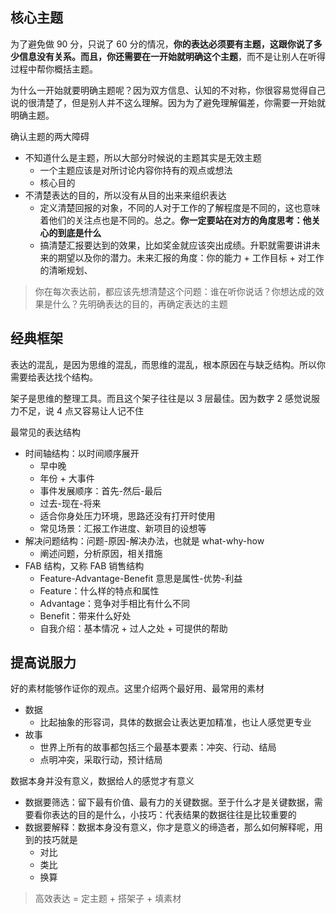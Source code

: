 ## 核心主题
为了避免做 90 分，只说了 60 分的情况，**你的表达必须要有主题，这跟你说了多少信息没有关系。而且，你还需要在一开始就明确这个主题**，而不是让别人在听得过程中帮你概括主题。

为什么一开始就要明确主题呢？因为双方信息、认知的不对称，你很容易觉得自己说的很清楚了，但是别人并不这么理解。因为为了避免理解偏差，你需要一开始就明确主题。

确认主题的两大障碍
* 不知道什么是主题，所以大部分时候说的主题其实是无效主题
  * 一个主题应该是对所讨论内容你持有的观点或想法
  * 核心目的
* 不清楚表达的目的，所以没有从目的出来来组织表达
  * 定义清楚回报的对象，不同的人对于工作的了解程度是不同的，这也意味着他们的关注点也是不同的。总之。**你一定要站在对方的角度思考：他关心的到底是什么**
  * 搞清楚汇报要达到的效果，比如奖金就应该突出成绩。升职就需要讲讲未来的期望以及你的潜力。未来汇报的角度：你的能力 + 工作目标 + 对工作的清晰规划、

> 你在每次表达前，都应该先想清楚这个问题：谁在听你说话？你想达成的效果是什么？先明确表达的目的，再确定表达的主题

## 经典框架
表达的混乱，是因为思维的混乱，而思维的混乱，根本原因在与缺乏结构。所以你需要给表达找个结构。

架子是思维的整理工具。而且这个架子往往是以 3 层最佳。因为数字 2 感觉说服力不足，说 4 点又容易让人记不住

最常见的表达结构
* 时间轴结构：以时间顺序展开
  * 早中晚
  * 年份 + 大事件
  * 事件发展顺序：首先-然后-最后
  * 过去-现在-将来
  * 适合你身处压力环境，思路还没有打开时使用
  * 常见场景：汇报工作进度、新项目的设想等
* 解决问题结构：问题-原因-解决办法，也就是 what-why-how
  * 阐述问题，分析原因，相关措施
* FAB 结构，又称 FAB 销售结构
  * Feature-Advantage-Benefit 意思是属性-优势-利益
  * Feature：什么样的特点和属性
  * Advantage：竞争对手相比有什么不同
  * Benefit：带来什么好处
  * 自我介绍：基本情况 + 过人之处 + 可提供的帮助

## 提高说服力
好的素材能够作证你的观点。这里介绍两个最好用、最常用的素材
* 数据
  * 比起抽象的形容词，具体的数据会让表达更加精准，也让人感觉更专业
* 故事
  * 世界上所有的故事都包括三个最基本要素：冲突、行动、结局
  * 点明冲突，采取行动，预计结局

数据本身并没有意义，数据给人的感觉才有意义
* 数据要筛选：留下最有价值、最有力的关键数据。至于什么才是关键数据，需要看你表达的目的是什么，小技巧：代表结果的数据往往是比较重要的
* 数据要解释：数据本身没有意义，你才是意义的缔造者，那么如何解释呢，用到的技巧就是
  * 对比
  * 类比
  * 换算

> 高效表达 = 定主题 + 搭架子 + 填素材